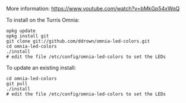 More information: https://www.youtube.com/watch?v=bMkGp54xWqQ

To install on the Turris Omnia:

```shell
opkg update
opkg install git
git clone git://github.com/ddrown/omnia-led-colors.git
cd omnia-led-colors
./install
# edit the file /etc/config/omnia-led-colors to set the LEDs
```

To update an existing install:

```shell
cd omnia-led-colors
git pull
./install
# edit the file /etc/config/omnia-led-colors to set the LEDs
```
